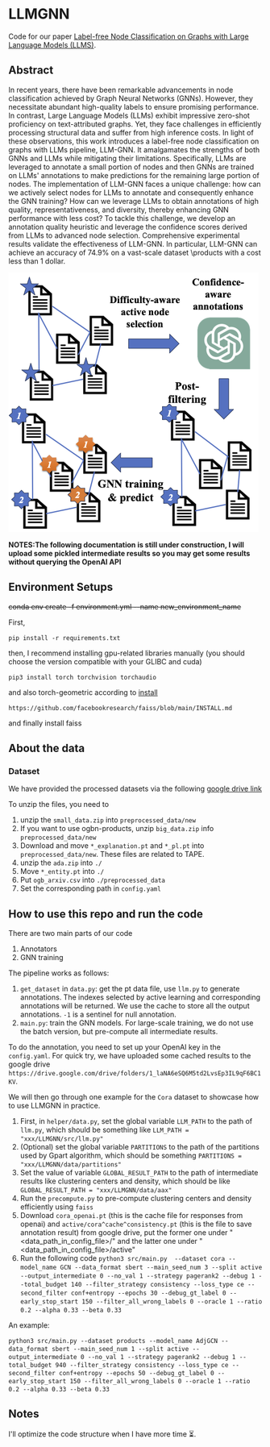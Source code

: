 # LLMGNN

Code for our paper [Label-free Node Classification on Graphs with Large Language Models (LLMS)](https://arxiv.org/abs/2310.04668). 

## Abstract
In recent years, there have been remarkable advancements in node classification achieved by Graph Neural Networks (GNNs). However, they necessitate abundant high-quality labels to ensure promising performance. In contrast, Large Language Models (LLMs) exhibit impressive zero-shot proficiency on text-attributed graphs. Yet, they face challenges in efficiently processing structural data and suffer from high inference costs. In light of these observations, this work introduces a label-free node classification on graphs with LLMs pipeline, LLM-GNN. It amalgamates the strengths of both GNNs and LLMs while mitigating their limitations. Specifically, LLMs are leveraged to annotate a small portion of nodes and then GNNs are trained on LLMs' annotations to make predictions for the remaining large portion of nodes. The implementation of LLM-GNN faces a unique challenge: how can we actively select nodes for LLMs to annotate and consequently enhance the GNN training? How can we leverage LLMs to obtain annotations of high quality, representativeness, and diversity, thereby enhancing GNN performance with less cost? To tackle this challenge, we develop an annotation quality heuristic and leverage the confidence scores derived from LLMs to advanced node selection. Comprehensive experimental results validate the effectiveness of LLM-GNN. In particular, LLM-GNN can achieve an accuracy of 74.9% on a vast-scale dataset \products with a cost less than 1 dollar.

![Pipeline demo](./imgs/pipeline.png)


**NOTES:The following documentation is still under construction, I will upload some pickled intermediate results so you may get some results without querying the OpenAI API**

## Environment Setups

~~conda env create -f environment.yml --name new_environment_name~~

First,
```
pip install -r requirements.txt
```
then, I recommend installing gpu-related libraries manually (you should choose the version compatible with your GLIBC and cuda)
```
pip3 install torch torchvision torchaudio
```
and also torch-geometric according to [install](https://pytorch-geometric.readthedocs.io/en/latest/install/installation.html)
```
https://github.com/facebookresearch/faiss/blob/main/INSTALL.md
```
and finally install faiss



## About the data
### Dataset 
We have provided the processed datasets via the following [google drive link](https://drive.google.com/drive/folders/1_laNA6eSQ6M5td2LvsEp3IL9qF6BC1KV?usp=sharing)

To unzip the files, you need to
1. unzip the `small_data.zip` into `preprocessed_data/new`
2. If you want to use ogbn-products, unzip `big_data.zip` info `preprocessed_data/new`
3. Download and move `*_explanation.pt` and `*_pl.pt` into `preprocessed_data/new`. These files are related to TAPE.
4. unzip the `ada.zip` into `./`
5. Move `*_entity.pt` into `./`
6. Put `ogb_arxiv.csv` into `./preprocessed_data`
7. Set the corresponding path in `config.yaml`


## How to use this repo and run the code

There are two main parts of our code
1. Annotators
2. GNN training

The pipeline works as follows: 
1. `get_dataset` in `data.py`: get the pt data file, use `llm.py` to generate annotations. The indexes selected by active learning and corresponding annotations will be returned. We use the cache to store all the output annotations. `-1` is a sentinel for null annotation. 
2. `main.py`: train the GNN models. For large-scale training, we do not use the batch version, but pre-compute all intermediate results. 

To do the annotation, you need to set up your OpenAI key in the `config.yaml`. For quick try, we have uploaded some cached results to the google drive `https://drive.google.com/drive/folders/1_laNA6eSQ6M5td2LvsEp3IL9qF6BC1KV`. 

We will then go through one example for the `Cora` dataset to showcase how to use LLMGNN in practice. 

1. First, in `helper/data.py`, set the global variable `LLM_PATH` to the path of `llm.py`, which should be something like `LLM_PATH = "xxx/LLMGNN/src/llm.py"`
2. (Optional) set the global variable `PARTITIONS` to the path of the partitions used by Gpart algorithm, which should be something `PARTITIONS = "xxx/LLMGNN/data/partitions"`
3. Set the value of variable `GLOBAL_RESULT_PATH` to the path of intermediate results like clustering centers and density, which should be like `GLOBAL_RESULT_PATH = "xxx/LLMGNN/data/aax"`
4. Run the `precompute.py` to pre-compute clustering centers and density efficiently using `faiss`
5. Download `cora_openai.pt` (this is the cache file for responses from openai) and `active/cora^cache^consistency.pt` (this is the file to save annotation result) from google drive, put the former one under "\<data_path_in_config_file\>/" and the latter one under "\<data_path_in_config_file\>/active"
6. Run the following code `python3 src/main.py  --dataset cora --model_name GCN --data_format sbert --main_seed_num 3 --split active --output_intermediate 0 --no_val 1 --strategy pagerank2 --debug 1 --total_budget 140 --filter_strategy consistency --loss_type ce --second_filter conf+entropy --epochs 30 --debug_gt_label 0 --early_stop_start 150 --filter_all_wrong_labels 0 --oracle 1 --ratio 0.2 --alpha 0.33 --beta 0.33`


An example: 
```
python3 src/main.py --dataset products --model_name AdjGCN --data_format sbert --main_seed_num 1 --split active --output_intermediate 0 --no_val 1 --strategy pagerank2 --debug 1 --total_budget 940 --filter_strategy consistency --loss_type ce --second_filter conf+entropy --epochs 50 --debug_gt_label 0 --early_stop_start 150 --filter_all_wrong_labels 0 --oracle 1 --ratio 0.2 --alpha 0.33 --beta 0.33
```



## Notes
I'll optimize the code structure when I have more time ⏳.
